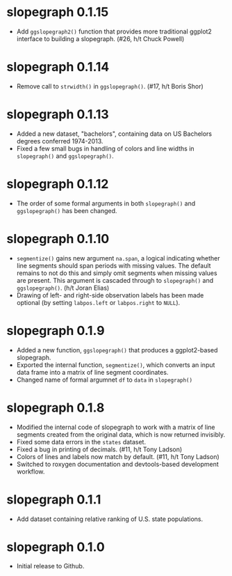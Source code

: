 # slopegraph 0.1.15

* Add `ggslopegraph2()` function that provides more traditional ggplot2 interface to building a slopegraph. (#26, h/t Chuck Powell)

# slopegraph 0.1.14

* Remove call to `strwidth()` in `ggslopegraph()`. (#17, h/t Boris Shor)

# slopegraph 0.1.13

* Added a new dataset, "bachelors", containing data on US Bachelors degrees conferred 1974-2013.
* Fixed a few small bugs in handling of colors and line widths in `slopegraph()` and `ggslopegraph()`.

# slopegraph 0.1.12

* The order of some formal arguments in both `slopegraph()` and `ggslopegraph()` has been changed.

# slopegraph 0.1.10

* `segmentize()` gains new argument `na.span`, a logical indicating whether line segments should span periods with missing values. The default remains to not do this and simply omit segments when missing values are present. This argument is cascaded through to `slopegraph()` and `ggslopegraph()`. (h/t Joran Elias)
* Drawing of left- and right-side observation labels has been made optional (by setting `labpos.left` or `labpos.right` to `NULL`).

# slopegraph 0.1.9

* Added a new function, `ggslopegraph()` that produces a ggplot2-based slopegraph.
* Exported the internal function, `segmentize()`, which converts an input data frame into a matrix of line segment coordinates.
* Changed name of formal argumnet `df` to `data` in `slopegraph()`

# slopegraph 0.1.8

* Modified the internal code of slopegraph to work with a matrix of line segments created from the original data, which is now returned invisibly.
* Fixed some data errors in the `states` dataset.
* Fixed a bug in printing of decimals. (#11, h/t Tony Ladson)
* Colors of lines and labels now match by default. (#11, h/t Tony Ladson)
* Switched to roxygen documentation and devtools-based development workflow.

# slopegraph 0.1.1

* Add dataset containing relative ranking of U.S. state populations.

# slopegraph 0.1.0

* Initial release to Github.

